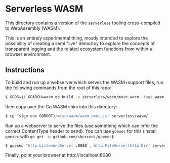 # Serverless WASM

This directory contains a version of the `serverless` tooling cross-compiled to WebAssembly (WASM).

This is an entirely experimental thing, mostly intended to explore the possibility
of creating a semi "live" demo/toy to explore the concepts of transparent logging
and the related ecosystem functions from within a browser environment.

## Instructions

To build and run up a webserver which serves the WASM+support files, run the following commands from the root of this repo:

```bash
$ GOOS=js GOARCH=wasm go build -o serverless/wasm/main.wasm -tags wasm ./serverless/wasm/
```

then copy over the Go WASM shim into this directory:

```bash
$ cp "$(go env GOROOT)/misc/wasm/wasm_exec.js" serverless/wasm/
```

Run up a webserver to serve the files (use something which can infer the correct ContentType header to send). You can use `goexec` for this (install `goexec` with `go get -u github.com/shurcooL/goexec`):

```bash
$ goexec "http.ListenAndServe(`:8080`, http.FileServer(http.Dir(`serverless/wasm`)))"
```

Finally, point your browser at http://localhost:8080
